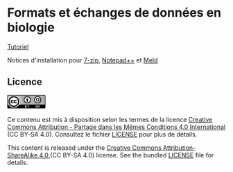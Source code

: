 # Formats et échanges de données en biologie

[Tutoriel](https://omics-school.github.io/formats-echanges-donnees-biologie/tutoriel/)

Notices d'installation pour [7-zip](https://omics-school.github.io/formats-echanges-donnees-biologie/install-7zip/), [Notepad++](https://omics-school.github.io/formats-echanges-donnees-biologie/install-notepadpp/) et [Meld](https://omics-school.github.io/formats-echanges-donnees-biologie/install-meld/)

## Licence

![](img/CC-BY-SA.png)

Ce contenu est mis à disposition selon les termes de la licence [Creative Commons Attribution - Partage dans les Mêmes Conditions 4.0 International](https://creativecommons.org/licenses/by-sa/4.0/deed.fr) (CC BY-SA 4.0). Consultez le fichier [LICENSE](LICENSE) pour plus de détails.

This content is released under the [Creative Commons Attribution-ShareAlike 4.0 ](https://creativecommons.org/licenses/by-sa/4.0/deed.en) (CC BY-SA 4.0) license. See the bundled [LICENSE](LICENSE) file for details.

